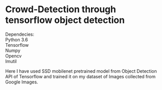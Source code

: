 # Crowd-Detection through tensorflow object detection

Dependecies: <br/>
Python 3.6 <br/>
Tensorflow<br/>
Numpy<br/>
Opencv<br/>
Imutil<br/>


Here I have used SSD mobilenet pretrained model from Object Detection API of Tensorflow and trained it on my dataset of Images collected from Google Images.


